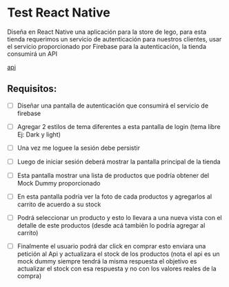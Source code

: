 # Test React Native

Diseña en React Native una aplicación para la store de lego, para esta tienda requerimos un servicio de autenticación para nuestros clientes, usar el servicio proporcionado por Firebase para la autenticación, la tienda consumirá un API

[api](https://documenter.getpostman.com/view/25149686/2s8Z73zWXA)


## Requisitos:

- [ ] Diseñar una pantalla de autenticación que consumirá el servicio de firebase
- [ ] Agregar 2 estilos de tema diferentes a esta pantalla de login (tema libre Ej: Dark y light)
- [ ] Una vez me loguee la sesión debe persistir
- [ ] Luego de iniciar sesión deberá mostrar la pantalla principal de la tienda
- [ ] Esta pantalla mostrar una lista de productos que podría obtener del Mock Dummy proporcionado
- [ ] En esta pantalla podría ver la foto de cada productos y agregarlos al carrito de acuerdo a su stock
- [ ] Podrá seleccionar un producto y esto lo llevara a una nueva vista con el detalle de este productos (desde acá también lo podría agregar al carrito)
- [ ] Finalmente el usuario podrá dar click en comprar esto enviara una petición al Api y actualizara el stock de los productos (nota el api es un mock dummy siempre tendrá la misma respuesta el objetivo es actualizar el stock con esa respuesta y no con los valores reales de la compra)


